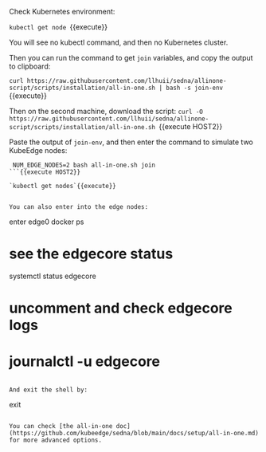 Check Kubernetes environment:
  
`kubectl get node
`{{execute}}

You will see no kubectl command, and then no Kubernetes cluster.


Then you can run the command to get `join` variables, and copy the output to clipboard:
  
`curl https://raw.githubusercontent.com/llhuii/sedna/allinone-script/scripts/installation/all-in-one.sh | bash -s join-env
`{{execute}}

Then on the second machine, download the script:
`curl -O https://raw.githubusercontent.com/llhuii/sedna/allinone-script/scripts/installation/all-in-one.sh
`{{execute HOST2}}


Paste the output of `join-env`, and then enter the command to simulate two KubeEdge nodes:
```
 NUM_EDGE_NODES=2 bash all-in-one.sh join
```{{execute HOST2}}

`kubectl get nodes`{{execute}}
  

You can also enter into the edge nodes:
```
enter edge0
docker ps

# see the edgecore status
systemctl status edgecore

# uncomment and check edgecore logs
# journalctl -u edgecore
```{{execute HOST2}}

And exit the shell by:
```
exit
```{{execute}}

You can check [the all-in-one doc](https://github.com/kubeedge/sedna/blob/main/docs/setup/all-in-one.md) for more advanced options.

